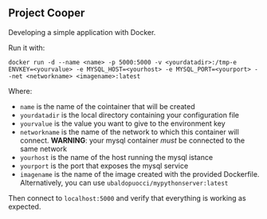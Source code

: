 ## Project Cooper

Developing a simple application with Docker.

Run it with:
```
docker run -d --name <name> -p 5000:5000 -v <yourdatadir>:/tmp-e ENVKEY=<yourvalue> -e MYSQL_HOST=<yourhost> -e MYSQL_PORT=<yourport> --net <networkname> <imagename>:latest
```

Where:
* `name` is the name of the cointainer that will be created
* `yourdatadir` is the local directory containing your configuration file
* `yourvalue` is the value you want to give to the environment key
* `networkname` is the name of the network to which this container will connect. **WARNING**: your mysql container _must_ be connected to the same network
* `yourhost` is the name of the host running the mysql istance
* `yourport` is the port that exposes the mysql service
* `imagename` is the name of the image created with the provided Dockerfile. Alternatively, you can use `ubaldopuocci/mypythonserver:latest`

Then connect to `localhost:5000` and verify that everything is working as expected.